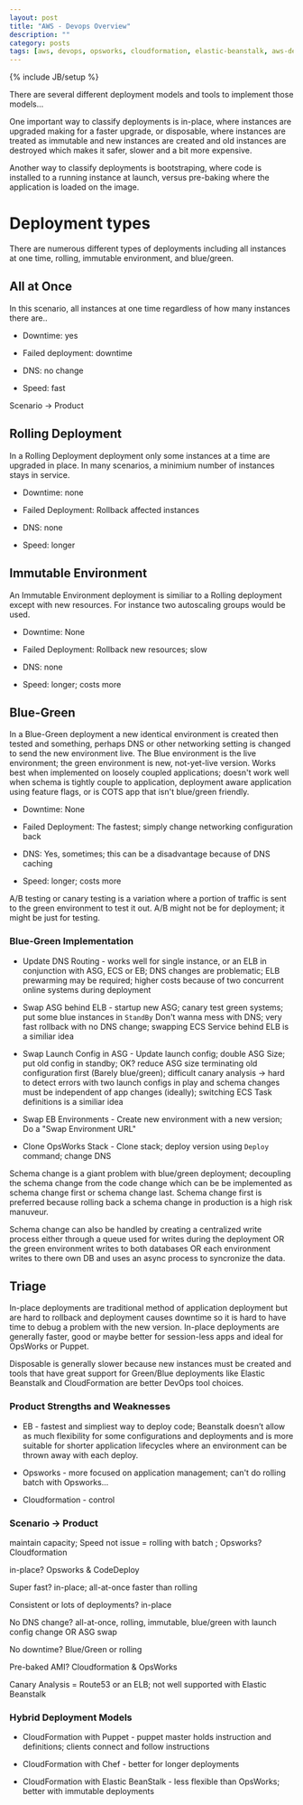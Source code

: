 ```yaml
---
layout: post
title: "AWS - Devops Overview"
description: ""
category: posts
tags: [aws, devops, opsworks, cloudformation, elastic-beanstalk, aws-dev-ops-pro, aws-solutions-arch-pro]
---
```

{% include JB/setup %}

There are several different deployment models and tools to implement those models... 

One important way to classify deployments is in-place, where instances are upgraded making for a faster upgrade, or disposable, where instances are treated as immutable and new instances are created and old instances are destroyed which makes it safer, slower and a bit more expensive.

Another way to classify deployments is bootstraping, where code is installed to a running instance at launch, versus pre-baking where the application is loaded on the image. 

# Deployment types

There are numerous different types of deployments including all instances at one time, rolling, immutable environment, and blue/green. 

## All at Once

In this scenario, all instances at one time regardless of how many instances there are..
    
 * Downtime: yes

 * Failed deployment: downtime

 * DNS: no change

 * Speed: fast

Scenario -> Product 

## Rolling Deployment

In a Rolling Deployment deployment only some instances at a time are upgraded in place. In many scenarios, a minimium number of instances stays in service.

* Downtime: none

* Failed Deployment: Rollback affected instances

* DNS: none

* Speed: longer

## Immutable Environment

An Immutable Environment deployment is similiar to a Rolling deployment except with new resources. For instance two autoscaling groups would be used.

* Downtime: None

* Failed Deployment: Rollback new resources; slow

* DNS: none

* Speed: longer; costs more

## Blue-Green

In a Blue-Green deployment a new identical environment is created then tested and something, perhaps DNS or other networking setting is changed to send the new environment live. The Blue environment is the live environment; the green environment is new, not-yet-live version. Works best when implemented on loosely coupled applications; doesn't work well when schema is tightly couple to application, deployment aware application using feature flags, or is COTS app that isn't blue/green friendly.

* Downtime: None

* Failed Deployment: The fastest; simply change networking configuration back

* DNS: Yes, sometimes; this can be a disadvantage because of DNS caching

* Speed: longer; costs more

A/B testing or canary testing is a variation where a portion of traffic is sent to the green environment to test it out. A/B might not be for deployment; it might be just for testing. 

### Blue-Green Implementation

* Update DNS Routing - works well for single instance, or an ELB in conjunction with ASG, ECS or EB; DNS changes are problematic; ELB prewarming may be required; higher costs because of two concurrent online systems during deployment

* Swap ASG behind ELB - startup new ASG; canary test green systems; put some blue instances in `StandBy` Don't wanna mess with DNS; very fast rollback with no DNS change; swapping ECS Service behind ELB is a similiar idea

* Swap Launch Config in ASG - Update launch config; double ASG Size; put old config in standby; OK? reduce ASG size terminating old configuration first (Barely blue/green);  difficult canary analysis -> hard to detect errors with two launch configs in play and schema changes must be independent of app changes (ideally); switching ECS Task definitions is a similiar idea

* Swap EB Environments - Create new environment with a new version; Do a "Swap Environment URL"

* Clone OpsWorks Stack - Clone stack; deploy version using `Deploy` command; change DNS

Schema change is a giant problem with blue/green deployment; decoupling the schema change from the code change which can be be implemented as schema change first or schema change last. Schema change first is preferred because rolling back a schema change in production is a high risk manuveur. 

Schema change can also be handled by creating a centralized write process either through a queue used for writes during the deployment OR the green environment writes to both databases OR each environment writes to there own DB and uses an async process to syncronize the data.

## Triage

In-place deployments are traditional method of application deployment but are hard to rollback and deployment causes downtime so it is hard to have time to debug a problem with the new version. In-place deployments are generally faster, good or maybe better for session-less apps and ideal for OpsWorks or Puppet. 

Disposable is generally slower because new instances must be created and tools that have great support for Green/Blue deployments like Elastic Beanstalk and CloudFormation are better DevOps tool choices.

### Product Strengths and Weaknesses

* EB - fastest and simpliest way to deploy code; Beanstalk doesn’t allow as much flexibility for some configurations and deployments and is more suitable for shorter application lifecycles where an environment can be thrown away with each deploy. 

* Opsworks - more focused on application management; can't do rolling batch with Opsworks...

* Cloudformation - control

### Scenario -> Product

maintain capacity; Speed not issue = rolling with batch ; Opsworks? Cloudformation

in-place? Opsworks &amp; CodeDeploy

Super fast? in-place; all-at-once faster than rolling

Consistent or lots of deployments? in-place

No DNS change? all-at-once, rolling, immutable, blue/green with launch config change OR ASG swap

No downtime? Blue/Green or rolling

Pre-baked AMI? Cloudformation &amp; OpsWorks

Canary Analysis = Route53 or an ELB; not well supported with Elastic Beanstalk

### Hybrid Deployment Models

* CloudFormation with Puppet - puppet master holds instruction and definitions; clients connect and follow instructions

* CloudFormation with Chef - better for longer deployments

* CloudFormation with Elastic BeanStalk - less flexible than OpsWorks; better with immutable deployments

